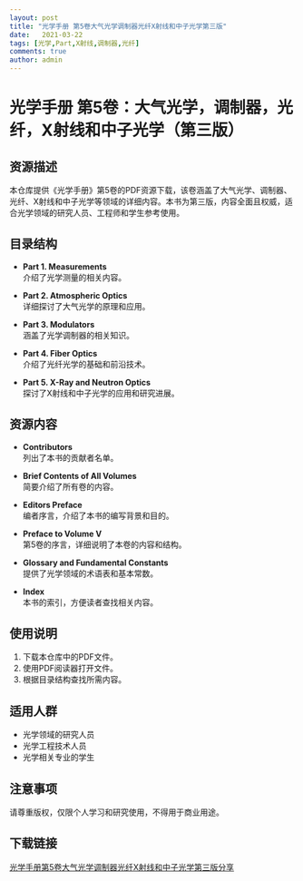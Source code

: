 ```yaml
---
layout: post
title: "光学手册 第5卷大气光学调制器光纤X射线和中子光学第三版"
date:   2021-03-22
tags: [光学,Part,X射线,调制器,光纤]
comments: true
author: admin
---
```

# 光学手册 第5卷：大气光学，调制器，光纤，X射线和中子光学（第三版）

## 资源描述

本仓库提供《光学手册》第5卷的PDF资源下载，该卷涵盖了大气光学、调制器、光纤、X射线和中子光学等领域的详细内容。本书为第三版，内容全面且权威，适合光学领域的研究人员、工程师和学生参考使用。

## 目录结构

- **Part 1. Measurements**  
  介绍了光学测量的相关内容。

- **Part 2. Atmospheric Optics**  
  详细探讨了大气光学的原理和应用。

- **Part 3. Modulators**  
  涵盖了光学调制器的相关知识。

- **Part 4. Fiber Optics**  
  介绍了光纤光学的基础和前沿技术。

- **Part 5. X-Ray and Neutron Optics**  
  探讨了X射线和中子光学的应用和研究进展。

## 资源内容

- **Contributors**  
  列出了本书的贡献者名单。

- **Brief Contents of All Volumes**  
  简要介绍了所有卷的内容。

- **Editors Preface**  
  编者序言，介绍了本书的编写背景和目的。

- **Preface to Volume V**  
  第5卷的序言，详细说明了本卷的内容和结构。

- **Glossary and Fundamental Constants**  
  提供了光学领域的术语表和基本常数。

- **Index**  
  本书的索引，方便读者查找相关内容。

## 使用说明

1. 下载本仓库中的PDF文件。
2. 使用PDF阅读器打开文件。
3. 根据目录结构查找所需内容。

## 适用人群

- 光学领域的研究人员
- 光学工程技术人员
- 光学相关专业的学生

## 注意事项

请尊重版权，仅限个人学习和研究使用，不得用于商业用途。

## 下载链接

[光学手册第5卷大气光学调制器光纤X射线和中子光学第三版分享](https://pan.quark.cn/s/022c88185e0f)